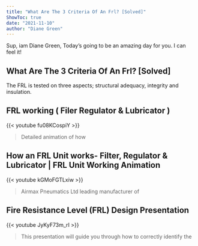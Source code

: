 ```yaml
---
title: "What Are The 3 Criteria Of An Frl? [Solved]"
ShowToc: true 
date: "2021-11-10"
author: "Diane Green" 
---
```


Sup, iam Diane Green, Today’s going to be an amazing day for you. I can feel it!
## What Are The 3 Criteria Of An Frl? [Solved]
The FRL is tested on three aspects; structural adequacy, integrity and insulation.

## FRL working ( Filer Regulator &  Lubricator )
{{< youtube fu08KCospiY >}}
>Detailed animation of how 

## How an FRL Unit works- Filter, Regulator & Lubricator | FRL Unit Working Animation
{{< youtube kGMoFGTLxiw >}}
>Airmax Pneumatics Ltd leading manufacturer of 

## Fire Resistance Level (FRL) Design Presentation
{{< youtube JyKyF73m_rI >}}
>This presentation will guide you through how to correctly identify the 

